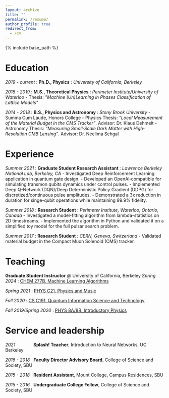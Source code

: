 ```yaml
---
layout: archive
title: ""
permalink: /resume/
author_profile: true
redirect_from:
  - /cv
---
```


{% include base_path %}

Education
======
*2019 - current*
:   **Ph.D., Physics**
:   *University of California, Berkeley*


*2018 - 2019*
:   **M.S., Theoretical Physics**
:   *Perimeter Institute/University of Waterloo*
    - Thesis: *”Machine (Un)Learning in Phases Classification of Lattice Models"*

*2014 - 2018*
:   **B.S., Physics and Astronomy**
:   *Stony Brook University*
    - Summa Cum Laude, Honors College
    - Physics Thesis: *“Local Measurement of the Material Budget in the CMS Tracker”*. Advisor: Dr. Klaus Dehmelt
    - Astronomy Thesis: *“Measuring Small‐Scale Dark Matter with High‐Resolution CMB Lensing”*. Advisor: Dr. Neelima Sehgal

Experience
======
*Summer 2021*
:   **Graduate Student Research Assistant**
:   *Lawrence Berkeley National Lab, Berkeley, CA*
    - Investigated Deep Reinforcement Learning application in quantum gate design.
    - Developed an OpenAI‐compatible for simulating transmon qubits dynamics under control pulses.
    - Implemented Deep Q-Network (DQN)/Deep Deterministic Policy Gradient (DDPG) for discretized/continuous pulse amplitudes.
    - Demonstrated a 3x reduction in duration for singe-qubit operations while maintaining 99.9% fidelity.

*Summer 2018*
:   **Research Student**
:   *Perimeter Institute, Waterloo, Ontario, Canada*
    - Investigated a model-fitting algorithm from lambda-statistics on 2D timestreams.
    - Implemented the algorithm in Python and validated it on a simplified toy model for the full pulsar search problem.

*Summer 2017*
:   **Research Student**
:   *CERN, Geneva, Switzerland*
    - Validated material budget in the Compact Muon Solenoid (CMS) tracker.

Teaching
======

**Graduate Student Instructor** @ University of California, Berkeley
*Spring 2024* 
:   [CHEM 277B. Machine Learning Algorithms](https://msse.berkeley.edu/courses-syllabi)

*Spring 2021* 
:   [PHYS C21. Physics and Music](https://curricularconnections.berkeley.edu/ls-discovery-courses/physics-and-music/)

*Fall 2020*
:   [CS C191. Quantum Information Science and Technology](https://classes.berkeley.edu/content/2020-fall-chem-c191-001-lec-001)

*Fall 2019/Spring 2020* 
:   [PHYS 8A/8B. Introductory Physics](https://guide.berkeley.edu/courses/physics/)
  
  
Service and leadership
======
*2021* &emsp; &emsp; &emsp; **Splash! Teacher**, Introduction to Neural Networks, UC Berkeley

*2016 - 2018* &nbsp; **Faculty Director Advisory Board**, College of Science and Society, SBU

*2015 - 2018* &nbsp; **Resident Assistant**, Mount College, Campus Residences, SBU

*2015 - 2016* &nbsp; **Undergraduate College Fellow**, College of Science and Society, SBU

